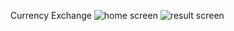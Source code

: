 Currency Exchange
![home screen](https://github.com/sannareth/MIT-Mobile-Application/assets/158135857/ae749703-ae03-4dab-add8-cf00c6bb1157)
![result screen](https://github.com/sannareth/MIT-Mobile-Application/assets/158135857/a33c094d-28fc-4d02-85aa-782124a59601)
